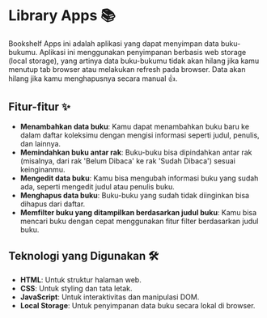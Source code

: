 # Library Apps 📚

Bookshelf Apps ini adalah aplikasi yang dapat menyimpan data buku-bukumu. Aplikasi ini menggunakan penyimpanan berbasis web storage (local storage), yang artinya data buku-bukumu tidak akan hilang jika kamu menutup tab browser atau melakukan refresh pada browser. Data akan hilang jika kamu menghapusnya secara manual 👍.

## Fitur-fitur ✨

- **Menambahkan data buku**: Kamu dapat menambahkan buku baru ke dalam daftar koleksimu dengan mengisi informasi seperti judul, penulis, dan lainnya.
- **Memindahkan buku antar rak**: Buku-buku bisa dipindahkan antar rak (misalnya, dari rak 'Belum Dibaca' ke rak 'Sudah Dibaca') sesuai keinginanmu.
- **Mengedit data buku**: Kamu bisa mengubah informasi buku yang sudah ada, seperti mengedit judul atau penulis buku.
- **Menghapus data buku**: Buku-buku yang sudah tidak diinginkan bisa dihapus dari daftar.
- **Memfilter buku yang ditampilkan berdasarkan judul buku**: Kamu bisa mencari buku dengan cepat menggunakan fitur filter berdasarkan judul buku.

## Teknologi yang Digunakan 🛠️

- **HTML**: Untuk struktur halaman web.
- **CSS**: Untuk styling dan tata letak.
- **JavaScript**: Untuk interaktivitas dan manipulasi DOM.
- **Local Storage**: Untuk penyimpanan data buku secara lokal di browser.
